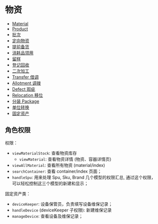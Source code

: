 # 物资
* [Material](/material/material.md)
* [Product](/material/product.md)
* [批次](/material/unit.md)
* [定向物资](/material/dedicated-unit.md)
* [提前备货](/material/pile.md)
* [消耗品领用](/material/requisition.md)
* [留样](/material/specimen.md)
* [登记回收](/material/fixture.md)
* [二次加工](/material/reprocessing.md)
* [Transfer 借调](/material/transfer.md)
* [Allotment 调拨](/material/allotment.md)
* [Defect 瑕疵](/material/defect.md)
* [Relocation 移位](/material/relocation.md)
* [分装 Package](material/package.md)
* [单位转换](/material/conversion.md)
* [固定资产](/material/device.md)

角色权限
--------------------------------------------------------------------------

权限：

- `viewMaterialStock`: 查看物资库存
    - `viewMaterial`: 查看物资详情 (物资、容器详情页)
- `viewAllMaterial`: 查看所有物资 (material/index)
- `searchContainer`: 查看 container/index 页面；
- `handleSpu`: 用来处理 Spu, Sku, Brand 几个模型的权限汇总, 通过这个权限，可以轻松控制这三个模型的新建和显示；

固定资产类：

- `deviceKeeper`: 设备保管员，负责填写设备维保记录；
- `handleDevice` (deviceKeeper 子权限): 新建维保记录
- `manageDevice`: 查看设备及维保记录；
